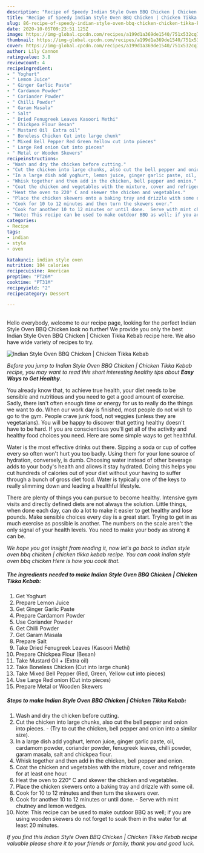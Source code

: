 ```yaml
---
description: "Recipe of Speedy Indian Style Oven BBQ Chicken | Chicken Tikka Kebab"
title: "Recipe of Speedy Indian Style Oven BBQ Chicken | Chicken Tikka Kebab"
slug: 86-recipe-of-speedy-indian-style-oven-bbq-chicken-chicken-tikka-kebab
date: 2020-10-05T09:23:51.125Z
image: https://img-global.cpcdn.com/recipes/a199d1a369de1540/751x532cq70/indian-style-oven-bbq-chicken-chicken-tikka-kebab-recipe-main-photo.jpg
thumbnail: https://img-global.cpcdn.com/recipes/a199d1a369de1540/751x532cq70/indian-style-oven-bbq-chicken-chicken-tikka-kebab-recipe-main-photo.jpg
cover: https://img-global.cpcdn.com/recipes/a199d1a369de1540/751x532cq70/indian-style-oven-bbq-chicken-chicken-tikka-kebab-recipe-main-photo.jpg
author: Lily Cannon
ratingvalue: 3.8
reviewcount: 4
recipeingredient:
- " Yoghurt"
- " Lemon Juice"
- " Ginger Garlic Paste"
- " Cardamom Powder"
- " Coriander Powder"
- " Chilli Powder"
- " Garam Masala"
- " Salt"
- " Dried Fenugreek Leaves Kasoori Methi"
- " Chickpea Flour Besan"
- " Mustard Oil  Extra oil"
- " Boneless Chicken Cut into large chunk"
- " Mixed Bell Pepper Red Green Yellow cut into pieces"
- " Large Red onion Cut into pieces"
- " Metal or Wooden Skewers"
recipeinstructions:
- "Wash and dry the chicken before cutting."
- "Cut the chicken into large chunks, also cut the bell pepper and onion into pieces. (Try to cut the chicken, bell pepper and onion into a similar size)."
- "In a large dish add yoghurt, lemon juice, ginger garlic paste, oil, cardamom powder, coriander powder, fenugreek leaves, chilli powder, garam masala, salt and chickpea flour."
- "Whisk together and then add in the chicken, bell pepper and onion."
- "Coat the chicken and vegetables with the mixture, cover and refrigerate for at least one hour."
- "Heat the oven to 220° C and skewer the chicken and vegetables."
- "Place the chicken skewers onto a baking tray and drizzle with some oil."
- "Cook for 10 to 12 minutes and then turn the skewers over."
- "Cook for another 10 to 12 minutes or until done.  Serve with mint chutney and lemon wedges."
- "Note: This recipe can be used to make outdoor BBQ as well; if you are using wooden skewers do not forget to soak them in the water for at least 20 minutes."
categories:
- Recipe
tags:
- indian
- style
- oven

katakunci: indian style oven 
nutrition: 104 calories
recipecuisine: American
preptime: "PT26M"
cooktime: "PT31M"
recipeyield: "2"
recipecategory: Dessert

---
```

<br>
Hello everybody, welcome to our recipe page, looking for the perfect Indian Style Oven BBQ Chicken  look no further! We provide you only the best Indian Style Oven BBQ Chicken | Chicken Tikka Kebab recipe here. We also have wide variety of recipes to try.
<br>


![Indian Style Oven BBQ Chicken | Chicken Tikka Kebab](https://img-global.cpcdn.com/recipes/a199d1a369de1540/751x532cq70/indian-style-oven-bbq-chicken-chicken-tikka-kebab-recipe-main-photo.jpg)

<i>Before you jump to Indian Style Oven BBQ Chicken | Chicken Tikka Kebab recipe, you may want to read this short interesting healthy tips about <strong>Easy Ways to Get Healthy</strong>.</i>

You already know that, to achieve true health, your diet needs to be sensible and nutritious and you need to get a good amount of exercise. Sadly, there isn't often enough time or energy for us to really do the things we want to do. When our work day is finished, most people do not wish to go to the gym. People crave junk food, not veggies (unless they are vegetarians). You will be happy to discover that getting healthy doesn't have to be hard. If you are conscientious you'll get all of the activity and healthy food choices you need. Here are some simple ways to get healthful.

Water is the most effective drinks out there. Sipping a soda or cup of coffee every so often won't hurt you too badly. Using them for your lone source of hydration, conversely, is dumb. Choosing water instead of other beverage adds to your body's health and allows it stay hydrated. Doing this helps you cut hundreds of calories out of your diet without your having to suffer through a bunch of gross diet food. Water is typically one of the keys to really slimming down and leading a healthful lifestyle.

There are plenty of things you can pursue to become healthy. Intensive gym visits and directly defined diets are not always the solution. Little things, when done each day, can do a lot to make it easier to get healthy and lose pounds. Make sensible choices every day is a great start. Trying to get in as much exercise as possible is another. The numbers on the scale aren't the only signal of your health levels. You need to make your body as strong it can be. 


<i>We hope you got insight from reading it, now let's go back to indian style oven bbq chicken | chicken tikka kebab recipe. You can cook indian style oven bbq chicken  Here is how you cook that.
</i>

##### The ingredients needed to make Indian Style Oven BBQ Chicken | Chicken Tikka Kebab:

1. Get  Yoghurt
1. Prepare  Lemon Juice
1. Get  Ginger Garlic Paste
1. Prepare  Cardamom Powder
1. Use  Coriander Powder
1. Get  Chilli Powder
1. Get  Garam Masala
1. Prepare  Salt
1. Take  Dried Fenugreek Leaves (Kasoori Methi)
1. Prepare  Chickpea Flour (Besan)
1. Take  Mustard Oil + (Extra oil)
1. Take  Boneless Chicken (Cut into large chunk)
1. Take  Mixed Bell Pepper (Red, Green, Yellow cut into pieces)
1. Use  Large Red onion (Cut into pieces)
1. Prepare  Metal or Wooden Skewers


##### Steps to make Indian Style Oven BBQ Chicken | Chicken Tikka Kebab:

1. Wash and dry the chicken before cutting.
1. Cut the chicken into large chunks, also cut the bell pepper and onion into pieces. - (Try to cut the chicken, bell pepper and onion into a similar size).
1. In a large dish add yoghurt, lemon juice, ginger garlic paste, oil, cardamom powder, coriander powder, fenugreek leaves, chilli powder, garam masala, salt and chickpea flour.
1. Whisk together and then add in the chicken, bell pepper and onion.
1. Coat the chicken and vegetables with the mixture, cover and refrigerate for at least one hour.
1. Heat the oven to 220° C and skewer the chicken and vegetables.
1. Place the chicken skewers onto a baking tray and drizzle with some oil.
1. Cook for 10 to 12 minutes and then turn the skewers over.
1. Cook for another 10 to 12 minutes or until done.  - Serve with mint chutney and lemon wedges.
1. Note: This recipe can be used to make outdoor BBQ as well; if you are using wooden skewers do not forget to soak them in the water for at least 20 minutes.


<i>If you find this Indian Style Oven BBQ Chicken | Chicken Tikka Kebab recipe valuable please share it to your friends or family, thank you and good luck.</i>
